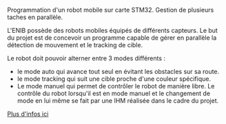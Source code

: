 Programmation d'un robot mobile sur carte STM32. Gestion de plusieurs taches en parallèle.

L'ENIB possède des robots mobiles équipés de différents capteurs. Le but du projet est de concevoir un programme capable de gérer en parallèle la détection de mouvement et le tracking de cible.

Le robot doit pouvoir alterner entre 3 modes différents : 
* le mode auto qui avance tout seul en évitant les obstacles sur sa route.
* le mode tracking qui suit une cible proche d'une couleur spécifique.
* Le mode manuel qui permet de contrôler le robot de manière libre. 
Le contrôle du robot lorsqu'il est en mode manuel et le changement de mode en lui même se fait par une IHM réalisée dans le cadre du projet.

[Plus d'infos ici](https://web.enib.fr/~kerhoas/robot_ros_index.html)